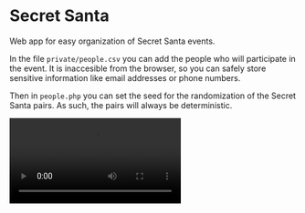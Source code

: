 # Secret Santa

Web app for easy organization of Secret Santa events.

In the file `private/people.csv` you can add the people who will participate in the event. It is inaccesible from the browser, so you can safely store sensitive information like email addresses or phone numbers.

Then in `people.php` you can set the seed for the randomization of the Secret Santa pairs. As such, the pairs will always be deterministic.

<video src="https://github.com/user-attachments/assets/4eb0affb-c8fd-4ff9-8480-0b770b86673f"></video>

